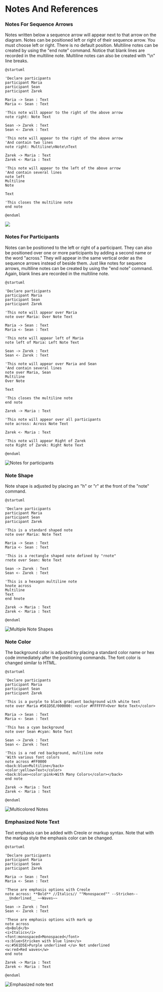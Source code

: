 # Notes And References

### Notes For Sequence Arrows

Notes written below a sequence arrow will appear next to that arrow on the diagram. Notes can be positioned left or right of their sequence arrow. You must choose left or right. There is no default position. Multiline notes can be created by using the "end note" command. Notice that blank lines are recorded in the multiline note. Multiline notes can also be created with "\n" line breaks.

```
@startuml

'Declare participants
participant Maria
participant Sean
participant Zarek

Maria -> Sean : Text
Maria <- Sean : Text

'This note will appear to the right of the above arrow
note right: Note Text

Sean -> Zarek : Text
Sean <- Zarek : Text

'This note will appear to the right of the above arrow
'And contain two lines
note right: Multiline\nNote\nText

Zarek -> Maria : Text
Zarek <- Maria : Text

'This note will appear to the left of the above arrow
'And contain several lines
note left
Multiline
Note

Text

'This closes the multiline note
end note

@enduml
```

![](../../../../.gitbook/assets/18NotesOnSequenceArrows.png)

### Notes For Participants

Notes can be positioned to the left or right of a participant. They can also be positioned over one or more participants by adding a second name or the word "across." They will appear in the same vertical order as the sequence arrows instead of beside them. Just like notes for sequence arrows, multiline notes can be created by using the "end note" command. Again, blank lines are recorded in the multiline note.

```
@startuml

'Declare participants
participant Maria
participant Sean
participant Zarek

'This note will appear over Maria
note over Maria: Over Note Text

Maria -> Sean : Text
Maria <- Sean : Text

'This note will appear left of Maria
note left of Maria: Left Note Text

Sean -> Zarek : Text
Sean <- Zarek : Text

'This note will appear over Maria and Sean
'And contain several lines
note over Maria, Sean
Multiline
Over Note

Text

'This closes the multiline note
end note

Zarek -> Maria : Text

'This note will appear over all participants
note across: Across Note Text

Zarek <- Maria : Text

'This note will appear Right of Zarek
note Right of Zarek: Right Note Text

@enduml
```

![Notes for participants](../../../../.gitbook/assets/19NotesOnParticipants.png)

### Note Shape

Note shape is adjusted by placing an "h" or "r" at the front of the "note" command.&#x20;

```
@startuml

'Declare participants
participant Maria
participant Sean
participant Zarek

'This is a standard shaped note
note over Maria: Note Text

Maria -> Sean : Text
Maria <- Sean : Text

'This is a rectangle shaped note defined by "rnote"
rnote over Sean: Note Text

Sean -> Zarek : Text
Sean <- Zarek : Text

'This is a hexagon multiline note
hnote across
Multiline
Text
end hnote

Zarek -> Maria : Text
Zarek <- Maria : Text

@enduml
```

![Multiple Note Shapes](../../../../.gitbook/assets/20NoteShape.png)

### Note Color

The background color is adjusted by placing a standard color name or hex code immediately after the positioning commands. The font color is changed similar to HTML.&#x20;

```
@startuml

'Declare participants
participant Maria
participant Sean
participant Zarek

'This is a purple to black gradient background with white text
note over Maria #561D5E/000000: <color #FFFFFF>Over Note Text</color>

Maria -> Sean : Text
Maria <- Sean : Text

'This has a cyan background
note over Sean #cyan: Note Text

Sean -> Zarek : Text
Sean <- Zarek : Text

'This is a red red background, multiline note
'With various font colors
note across #FF0000
<back:blue>Multiline</back>
<color:yellow>Text</color>
<back:blue><color:pink>With Many Colors</color></back>
end note

Zarek -> Maria : Text
Zarek <- Maria : Text

@enduml
```

![Multicolored Notes](../../../../.gitbook/assets/21NoteColor.png)

### Emphasized Note Text

Text emphasis can be added with Creole or markup syntax. Note that with the markup style the emphasis color can be changed.

```
@startuml

'Declare participants
participant Maria
participant Sean
participant Zarek

Maria -> Sean : Text
Maria <- Sean : Text

'These are emphasis options with Creole
note across: **Bold** //Italics// ""Monospaced"" --Stricken-- __Underlined__ ~~Waves~~

Sean -> Zarek : Text
Sean <- Zarek : Text

'These are emphasis options with mark up
note across
<b>Bold</b>
<i>Italics</i>
<font:monospaced>Monospaced</font>
<s:blue>Stricken with blue line</s>
<u:#561D5E>Purple underlined </u> Not underlined
<w:red>Red waves</w>
end note

Zarek -> Maria : Text
Zarek <- Maria : Text

@enduml
```

![Emphasized note text](../../../../.gitbook/assets/22NoteText.png)
